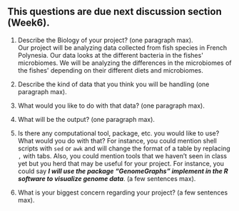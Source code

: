 ## This questions are due next discussion section (Week6).

1. Describe the Biology of your project? (one paragraph max).  
  Our project will be analyzing data collected from fish species in French Polynesia. Our data looks at the different bacteria in the fishes' microbiomes. We will be analyzing the differences in the microbiomes of the fishes' depending on their different diets and microbiomes.
2. Describe the kind of data that you think you will be handling (one paragraph max).  

3. What would you like to do with that data? (one paragraph max).  

4. What will be the output? (one paragraph max).  

5. Is there any computational tool, package, etc. you would like to use? What would you do with that? For instance, you could mention shell scripts with `sed` or `awk` and will change the format of a table by replacing `,` with tabs. 
Also, you could mention tools that we haven’t seen in class yet but you herd that may be useful for your project. 
For instance, you could say 
***I will use the package “GenomeGraphs” implement in the R software to visualize genome data***. (a few sentences max).  

6. What is your biggest concern regarding your project? (a few sentences max).

